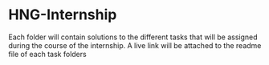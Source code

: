 # HNG-Internship
Each folder will contain solutions to the different tasks that will be assigned during the course of the internship. A live link will be attached to the readme file of each task folders
